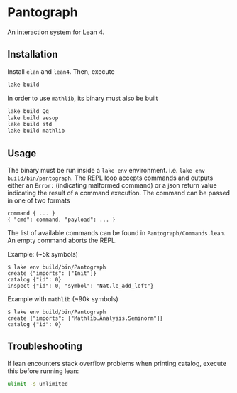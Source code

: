 # Pantograph

An interaction system for Lean 4.

## Installation

Install `elan` and `lean4`. Then, execute
``` sh
lake build
```
In order to use `mathlib`, its binary must also be built

``` sh
lake build Qq
lake build aesop
lake build std
lake build mathlib
```

## Usage

The binary must be run inside a `lake env` environment. i.e. `lake env
build/bin/pantograph`. The REPL loop accepts commands and outputs either an
`Error:` (indicating malformed command) or a json return value indicating the
result of a command execution. The command can be passed in one of two formats
```
command { ... }
{ "cmd": command, "payload": ... }
```
The list of available commands can be found in `Pantograph/Commands.lean`. An
empty command aborts the REPL.

Example: (~5k symbols)
```
$ lake env build/bin/Pantograph
create {"imports": ["Init"]}
catalog {"id": 0}
inspect {"id": 0, "symbol": "Nat.le_add_left"}
```
Example with `mathlib` (~90k symbols)
```
$ lake env build/bin/Pantograph
create {"imports": ["Mathlib.Analysis.Seminorm"]}
catalog {"id": 0}
```


## Troubleshooting

If lean encounters stack overflow problems when printing catalog, execute this before running lean:
```sh
ulimit -s unlimited
```
